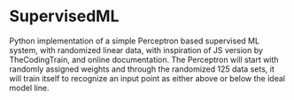 # SupervisedML
Python implementation of a simple Perceptron based supervised ML system, with randomized linear data, with inspiration of JS version by TheCodingTrain, and online documentation. The Perceptron will start with randomly assigned weights and through the randomized 125 data sets, it will train itself to recognize an input point as either above or below the ideal model line.
